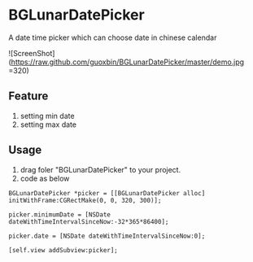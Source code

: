 # BGLunarDatePicker
A date time picker which can choose date in chinese calendar

![ScreenShot](https://raw.github.com/guoxbin/BGLunarDatePicker/master/demo.jpg  =320)

## Feature
1. setting min date
1. setting max date

## Usage
1. drag foler "BGLunarDatePicker" to your project.
1. code as below

```
BGLunarDatePicker *picker = [[BGLunarDatePicker alloc] initWithFrame:CGRectMake(0, 0, 320, 300)];
    
picker.minimumDate = [NSDate dateWithTimeIntervalSinceNow:-32*365*86400];
    
picker.date = [NSDate dateWithTimeIntervalSinceNow:0];
    
[self.view addSubview:picker];
```